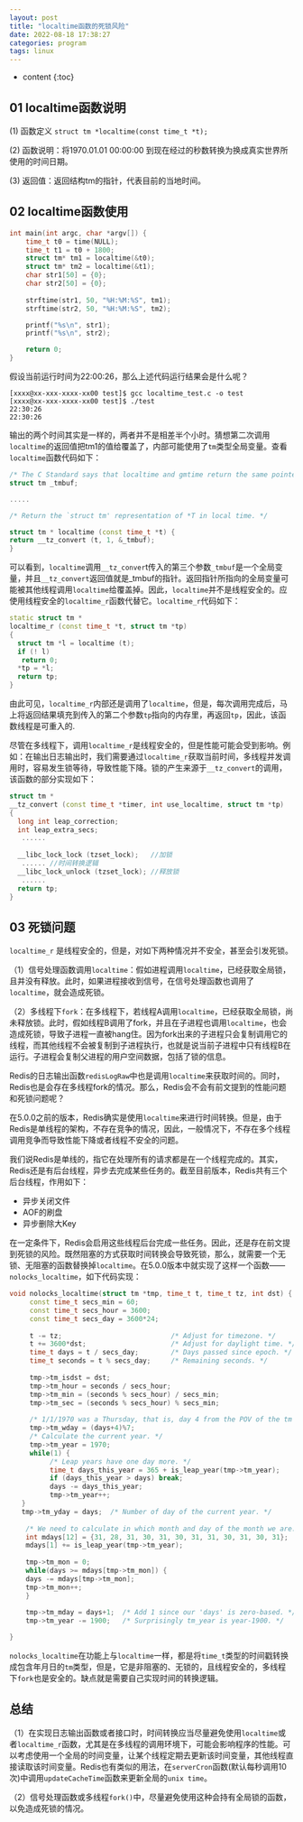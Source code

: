 ```yaml
---
layout: post
title: "localtime函数的死锁风险"
date: 2022-08-18 17:38:27
categories: program
tags: linux
---
```


* content
{:toc}

## 01 localtime函数说明
(1) 函数定义
``` struct tm *localtime(const time_t *t); ``` 

(2) 函数说明：将1970.01.01 00:00:00 到现在经过的秒数转换为换成真实世界所使用的时间日期。

(3) 返回值：返回结构tm的指针，代表目前的当地时间。

## 02 localtime函数使用
``` c++
int main(int argc, char *argv[]) {    
    time_t t0 = time(NULL);    
    time_t t1 = t0 + 1800;   
    struct tm* tm1 = localtime(&t0);    
    struct tm* tm2 = localtime(&t1);     
    char str1[50] = {0};    
    char str2[50] = {0};   
     
    strftime(str1, 50, "%H:%M:%S", tm1);    
    strftime(str2, 50, "%H:%M:%S", tm2);  

    printf("%s\n", str1);    
    printf("%s\n", str2);  

    return 0; 
}
```

假设当前运行时间为22:00:26，那么上述代码运行结果会是什么呢？
``` shell 
[xxxx@xx-xxx-xxxx-xx00 test]$ gcc localtime_test.c -o test 
[xxxx@xx-xxx-xxxx-xx00 test]$ ./test
22:30:26 
22:30:26
```
输出的两个时间其实是一样的，两者并不是相差半个小时。猜想第二次调用``localtime``的返回值把tm1的值给覆盖了，内部可能使用了``tm``类型全局变量。查看``localtime``函数代码如下：

``` c++
/* The C Standard says that localtime and gmtime return the same pointer. */
struct tm _tmbuf;

.....

/* Return the `struct tm' representation of *T in local time. */

struct tm * localtime (const time_t *t) {  
return __tz_convert (t, 1, &_tmbuf); 
}
```
可以看到，``localtime``调用``__tz_conver``t传入的第三个参数``_tmbuf``是一个全局变量，并且``__tz_convert``返回值就是_tmbuf的指针。返回指针所指向的全局变量可能被其他线程调用``localtime``给覆盖掉。因此，``localtime``并不是线程安全的。应使用线程安全的``localtime_r``函数代替它。``localtime_r``代码如下：

``` c++
static struct tm * 
localtime_r (const time_t *t, struct tm *tp) 
{  
  struct tm *l = localtime (t);  
  if (! l)    
   return 0;   
  *tp = *l;  
  return tp; 
}
```

由此可见，``localtime_r``内部还是调用了``localtime``，但是，每次调用完成后，马上将返回结果填充到传入的第二个参数``tp``指向的内存里，再返回``tp``，因此，该函数线程是可重入的.

尽管在多线程下，调用``localtime_r``是线程安全的，但是性能可能会受到影响。例如：在输出日志输出时，我们需要通过``localtime_r``获取当前时间，多线程并发调用时，容易发生锁等待，导致性能下降。锁的产生来源于``__tz_convert``的调用，该函数的部分实现如下：

``` c++
struct tm * 
__tz_convert (const time_t *timer, int use_localtime, struct tm *tp) 
{  
  long int leap_correction;  
  int leap_extra_secs;    
   ......   
    
  __libc_lock_lock (tzset_lock);   //加锁   
   ...... //时间转换逻辑   
  __libc_lock_unlock (tzset_lock); //释放锁     
   ...... 
  return tp; 
}
```

## 03 死锁问题
``localtime_r`` 是线程安全的，但是，对如下两种情况并不安全，甚至会引发死锁。

（1）信号处理函数调用``localtime``：假如进程调用``localtime``，已经获取全局锁，且并没有释放。此时，如果进程接收到信号，在信号处理函数也调用了``localtime``，就会造成死锁。

（2）多线程下``fork``：在多线程下，若线程A调用``localtime``，已经获取全局锁，尚未释放锁。此时，假如线程B调用了fork，并且在子进程也调用``localtime``，也会造成死锁，导致子进程一直被hang住。因为fork出来的子进程只会复制调用它的线程，而其他线程不会被复制到子进程执行，也就是说当前子进程中只有线程B在运行。子进程会复制父进程的用户空间数据，包括了锁的信息。

Redis的日志输出函数``redisLogRaw``中也是调用``localtime``来获取时间的。同时，Redis也是会存在多线程fork的情况。那么，Redis会不会有前文提到的性能问题和死锁问题呢？

在5.0.0之前的版本，Redis确实是使用``localtime``来进行时间转换。但是，由于Redis是单线程的架构，不存在竞争的情况，因此，一般情况下，不存在多个线程调用竞争而导致性能下降或者线程不安全的问题。

我们说Redis是单线的，指它在处理所有的请求都是在一个线程完成的。其实，Redis还是有后台线程，异步去完成某些任务的。截至目前版本，Redis共有三个后台线程，作用如下：

- 异步关闭文件
- AOF的刷盘
- 异步删除大Key

在一定条件下，Redis会启用这些线程后台完成一些任务。因此，还是存在前文提到死锁的风险。既然阻塞的方式获取时间转换会导致死锁，那么，就需要一个无锁、无阻塞的函数替换掉``localtime``。在5.0.0版本中就实现了这样一个函数——``nolocks_localtime``，如下代码实现：

``` c++
void nolocks_localtime(struct tm *tmp, time_t t, time_t tz, int dst) {
     const time_t secs_min = 60;     
     const time_t secs_hour = 3600;     
     const time_t secs_day = 3600*24;      
     
     t -= tz;                           /* Adjust for timezone. */     
     t += 3600*dst;                     /* Adjust for daylight time. */     
     time_t days = t / secs_day;        /* Days passed since epoch. */     
     time_t seconds = t % secs_day;     /* Remaining seconds. */      
     
     tmp->tm_isdst = dst;    
     tmp->tm_hour = seconds / secs_hour;    
     tmp->tm_min = (seconds % secs_hour) / secs_min;    
     tmp->tm_sec = (seconds % secs_hour) % secs_min;    
     
     /* 1/1/1970 was a Thursday, that is, day 4 from the POV of the tm structure * where sunday = 0, so to calculate the day of the week we have to add 4 * and take the modulo by 7. */     
     tmp->tm_wday = (days+4)%7;    
     /* Calculate the current year. */     
     tmp->tm_year = 1970;    
     while(1) {        
          /* Leap years have one day more. */         
          time_t days_this_year = 365 + is_leap_year(tmp->tm_year);        
          if (days_this_year > days) break;         
          days -= days_this_year;        
          tmp->tm_year++;    
   }    
   tmp->tm_yday = days;  /* Number of day of the current year. */
  
    /* We need to calculate in which month and day of the month we are. To do * so we need to skip days according to how many days there are in each * month, and adjust for the leap year that has one more day in February. */     
    int mdays[12] = {31, 28, 31, 30, 31, 30, 31, 31, 30, 31, 30, 31};    
    mdays[1] += is_leap_year(tmp->tm_year);    
    
    tmp->tm_mon = 0;   
    while(days >= mdays[tmp->tm_mon]) {        
    days -= mdays[tmp->tm_mon];        
    tmp->tm_mon++;     
    }    
    
    tmp->tm_mday = days+1;  /* Add 1 since our 'days' is zero-based. */     
    tmp->tm_year -= 1900;   /* Surprisingly tm_year is year-1900. */

}
```

``nolocks_localtime``在功能上与``localtime``一样，都是将``time_t``类型的时间戳转换成包含年月日的``tm``类型，但是，它是非阻塞的、无锁的，且线程安全的，多线程下``fork``也是安全的。缺点就是需要自己实现时间的转换逻辑。

## 总结

（1）在实现日志输出函数或者接口时，时间转换应当尽量避免使用``localtime``或者``localtime_r``函数，尤其是在多线程的调用环境下，可能会影响程序的性能。可以考虑使用一个全局的时间变量，让某个线程定期去更新该时间变量，其他线程直接读取该时间变量。Redis也有类似的用法，在``serverCron``函数(默认每秒调用10次)中调用``updateCacheTime``函数来更新全局的``unix time``。 

（2）信号处理函数或多线程``fork()``中，尽量避免使用这种会持有全局锁的函数，以免造成死锁的情况。